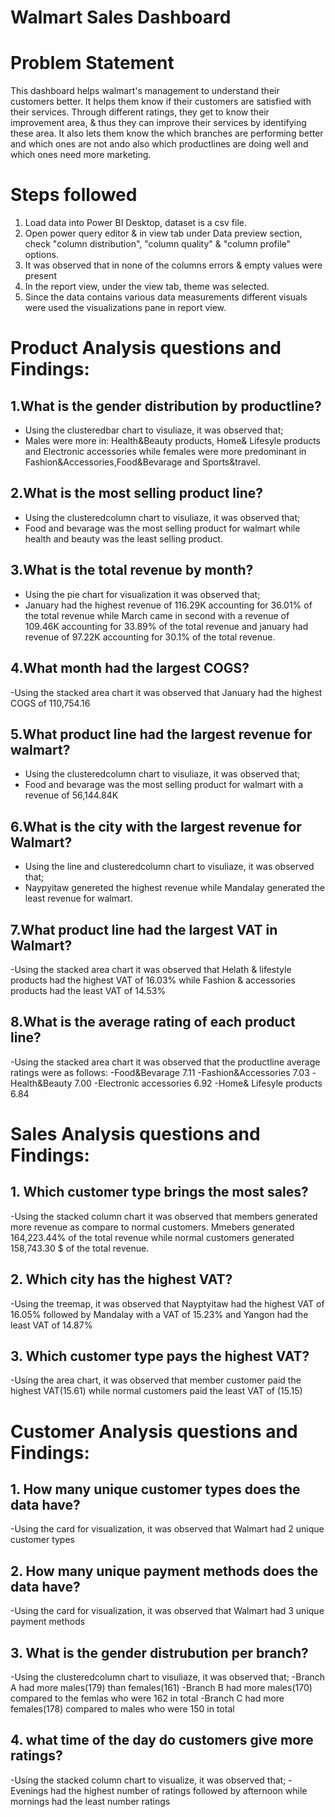 # Walmart Sales Dashboard

# Problem Statement
This dashboard helps walmart's management to understand their customers better. It helps them know if their customers are satisfied with their services. Through different ratings, they get to know their improvement area, & thus they can improve their services by identifying these area. It also lets them know the which branches are performing better and which ones are not ando also which productlines are doing well and which ones need more marketing. 
# Steps followed 
1. Load data into Power BI Desktop, dataset is a csv file.
2. Open power query editor & in view tab under Data preview section, check "column distribution", "column quality" & "column profile" options.
3. It was observed that in none of the columns errors & empty values were present
4. In the report view, under the view tab, theme was selected.
5. Since the data contains various data measurements different visuals were used the visualizations pane in report view.

# Product Analysis questions and Findings:
## 1.What is the gender distribution by productline?
- Using the clusteredbar chart to visuliaze, it was observed that;
- Males were more in: Health&Beauty products, Home& Lifesyle products and Electronic accessories while females were more predominant in Fashion&Accessories,Food&Bevarage and Sports&travel.

## 2.What is the most selling product line?
- Using the clusteredcolumn chart to visuliaze, it was observed that;
- Food and bevarage was the most selling product for walmart while health and beauty was the least selling product.

## 3.What is the total revenue by month?
 - Using the pie chart for visualization it was observed that;
 - January had the highest revenue of 116.29K accounting for 36.01% of the total revenue while March came in second with a revenue of 109.46K accounting for 33.89% of the total revenue and january had revenue of 97.22K accounting for 30.1% of the total revenue.

## 4.What month had the largest COGS?
-Using the stacked area chart it was observed that January had the highest COGS of 110,754.16

## 5.What product line had the largest revenue for walmart?
- Using the clusteredcolumn chart to visuliaze, it was observed that;
- Food and bevarage was the most selling product for walmart with a revenue of 56,144.84K

## 6.What is the city with the largest revenue for Walmart?
- Using the line and clusteredcolumn chart to visuliaze, it was observed that;
- Naypyitaw genereted the highest revenue while Mandalay generated the least revenue for walmart.

## 7.What product line had the largest VAT in Walmart?
-Using the stacked area chart it was observed that Helath & lifestyle products had the highest VAT of 16.03% while Fashion & accessories products had the least VAT of 14.53%

## 8.What is the average rating of each product line?
-Using the stacked area chart it was observed that the productline average ratings were as follows:
-Food&Bevarage 7.11 
-Fashion&Accessories 7.03
-Health&Beauty 7.00
-Electronic accessories 6.92
-Home& Lifesyle products 6.84

# Sales Analysis questions and Findings:
## 1. Which customer type brings the most sales?
-Using the stacked column chart it was observed that members generated more revenue as compare to normal customers. Mmebers generated 164,223.44% of the total revenue while normal customers generated 158,743.30 $ of the total revenue. 

## 2. Which city has the highest VAT? 
-Using the treemap, it was observed that Nayptyitaw had the highest VAT of 16.05% followed by Mandalay with a VAT of 15.23% and Yangon had the least VAT of 14.87%

## 3. Which customer type pays the highest VAT?
-Using the area chart, it was observed that member customer paid the highest VAT(15.61) while normal customers paid the least VAT of (15.15)

# Customer Analysis questions and Findings:
## 1. How many unique customer types does the data have?
-Using the card for visualization, it was observed that Walmart had 2 unique customer types 

## 2. How many unique payment methods does the data have?
-Using the card for visualization, it was observed that Walmart had 3 unique payment methods

## 3. What is the gender distrubution per branch?
-Using the clusteredcolumn chart to visuliaze, it was observed that; 
-Branch A had more males(179) than females(161) 
-Branch B had more males(170) compared to the femlas who were 162 in total 
-Branch C had more females(178) compared to males who were 150 in total

## 4. what time of the day do customers give more ratings?
-Using the stacked column chart to visualize, it was observed that;
-Evenings had the highest number of ratings followed by afternoon while mornings had the least number ratings


